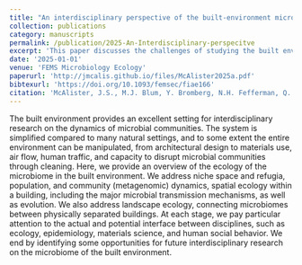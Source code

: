 ```yaml
---
title: "An interdisciplinary perspective of the built-environment microbiome"
collection: publications
category: manuscripts
permalink: /publication/2025-An-Interdisciplinary-perspecitve
excerpt: 'This paper discusses the challenges of studying the built environment microbiome because of the inherent interdisciplinary nature of the field.'
date: '2025-01-01'
venue: 'FEMS Microbiology Ecology'
paperurl: 'http://jmcalis.github.io/files/McAlister2025a.pdf'
bibtexurl: 'https://doi.org/10.1093/femsec/fiae166'
citation: 'McAlister, J.S., M.J. Blum, Y. Bromberg, N.H. Fefferman, Q. He, E. Lofgren, D.L.Miller, C. Schreiner, K. Selcuk Candan, H. Szabo-Rogers, and J. M. Reed (2025) An Interdisciplinary Perspective of the Built-Environment Microbiome. FEMS Microbiology Ecology https://doi.org/10.1093/femsec/fiae166'
---
```

The built environment provides an excellent setting for interdisciplinary research on the dynamics of microbial communities. The system is simplified compared to many natural settings, and to some extent the entire environment can be manipulated, from architectural design to materials use, air flow, human traffic, and capacity to disrupt microbial communities through cleaning. Here, we provide an overview of the ecology of the microbiome in the built environment. We address niche space and refugia, population, and community (metagenomic) dynamics, spatial ecology within a building, including the major microbial transmission mechanisms, as well as evolution. We also address landscape ecology, connecting microbiomes between physically separated buildings. At each stage, we pay particular attention to the actual and potential interface between disciplines, such as ecology, epidemiology, materials science, and human social behavior. We end by identifying some opportunities for future interdisciplinary research on the microbiome of the built environment.
